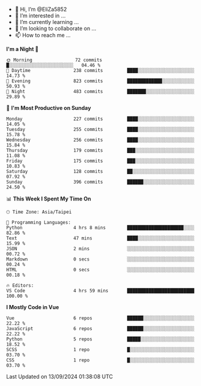 - 👋 Hi, I’m @EliZa5852
- 👀 I’m interested in ...
- 🌱 I’m currently learning ...
- 💞️ I’m looking to collaborate on ...
- 📫 How to reach me ...

<!--START_SECTION:waka-->
**I'm a Night 🦉** 

```text
🌞 Morning                72 commits          █░░░░░░░░░░░░░░░░░░░░░░░░   04.46 % 
🌆 Daytime                238 commits         ████░░░░░░░░░░░░░░░░░░░░░   14.73 % 
🌃 Evening                823 commits         █████████████░░░░░░░░░░░░   50.93 % 
🌙 Night                  483 commits         ███████░░░░░░░░░░░░░░░░░░   29.89 % 
```
📅 **I'm Most Productive on Sunday** 

```text
Monday                   227 commits         ████░░░░░░░░░░░░░░░░░░░░░   14.05 % 
Tuesday                  255 commits         ████░░░░░░░░░░░░░░░░░░░░░   15.78 % 
Wednesday                256 commits         ████░░░░░░░░░░░░░░░░░░░░░   15.84 % 
Thursday                 179 commits         ███░░░░░░░░░░░░░░░░░░░░░░   11.08 % 
Friday                   175 commits         ███░░░░░░░░░░░░░░░░░░░░░░   10.83 % 
Saturday                 128 commits         ██░░░░░░░░░░░░░░░░░░░░░░░   07.92 % 
Sunday                   396 commits         ██████░░░░░░░░░░░░░░░░░░░   24.50 % 
```


📊 **This Week I Spent My Time On** 

```text
🕑︎ Time Zone: Asia/Taipei

💬 Programming Languages: 
Python                   4 hrs 8 mins        █████████████████████░░░░   82.86 % 
Text                     47 mins             ████░░░░░░░░░░░░░░░░░░░░░   15.99 % 
JSON                     2 mins              ░░░░░░░░░░░░░░░░░░░░░░░░░   00.72 % 
Markdown                 0 secs              ░░░░░░░░░░░░░░░░░░░░░░░░░   00.24 % 
HTML                     0 secs              ░░░░░░░░░░░░░░░░░░░░░░░░░   00.18 % 

🔥 Editors: 
VS Code                  4 hrs 59 mins       █████████████████████████   100.00 % 
```

**I Mostly Code in Vue** 

```text
Vue                      6 repos             ██████░░░░░░░░░░░░░░░░░░░   22.22 % 
JavaScript               6 repos             ██████░░░░░░░░░░░░░░░░░░░   22.22 % 
Python                   5 repos             █████░░░░░░░░░░░░░░░░░░░░   18.52 % 
SCSS                     1 repo              █░░░░░░░░░░░░░░░░░░░░░░░░   03.70 % 
CSS                      1 repo              █░░░░░░░░░░░░░░░░░░░░░░░░   03.70 % 
```




 Last Updated on 13/09/2024 01:38:08 UTC
<!--END_SECTION:waka-->
